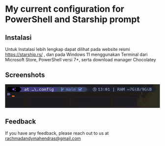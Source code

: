 
# My current configuration for PowerShell and Starship prompt





## Instalasi

Untuk Instalasi lebih lengkap dapat dilihat pada website resmi 
https://starship.rs/ , dan pada Windows 11 menggunakan Terminal 
dari Microsoft Store, PowerShell versi 7+, serta download manager Chocolatey



    
## Screenshots

![App Screenshot](https://raw.githubusercontent.com/rchmdndy/starshipconfig/main/starship_prompt_preset1.png)



## Feedback

If you have any feedback, please reach out to us at rachmadandymahendras@gmail.com

